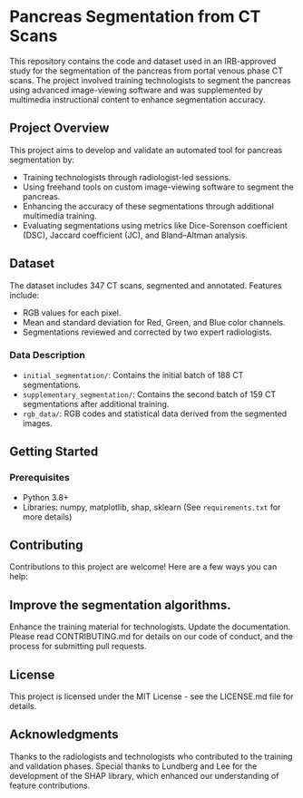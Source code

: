 # Pancreas Segmentation from CT Scans

This repository contains the code and dataset used in an IRB-approved study for the segmentation of the pancreas from portal venous phase CT scans. The project involved training technologists to segment the pancreas using advanced image-viewing software and was supplemented by multimedia instructional content to enhance segmentation accuracy.

## Project Overview

This project aims to develop and validate an automated tool for pancreas segmentation by:
- Training technologists through radiologist-led sessions.
- Using freehand tools on custom image-viewing software to segment the pancreas.
- Enhancing the accuracy of these segmentations through additional multimedia training.
- Evaluating segmentations using metrics like Dice-Sorenson coefficient (DSC), Jaccard coefficient (JC), and Bland–Altman analysis.

## Dataset

The dataset includes 347 CT scans, segmented and annotated. Features include:
- RGB values for each pixel.
- Mean and standard deviation for Red, Green, and Blue color channels.
- Segmentations reviewed and corrected by two expert radiologists.

### Data Description

- `initial_segmentation/`: Contains the initial batch of 188 CT segmentations.
- `supplementary_segmentation/`: Contains the second batch of 159 CT segmentations after additional training.
- `rgb_data/`: RGB codes and statistical data derived from the segmented images.

## Getting Started

### Prerequisites

- Python 3.8+
- Libraries: numpy, matplotlib, shap, sklearn (See `requirements.txt` for more details)

## Contributing
Contributions to this project are welcome! Here are a few ways you can help:

## Improve the segmentation algorithms.
Enhance the training material for technologists.
Update the documentation.
Please read CONTRIBUTING.md for details on our code of conduct, and the process for submitting pull requests.

## License
This project is licensed under the MIT License - see the LICENSE.md file for details.

## Acknowledgments
Thanks to the radiologists and technologists who contributed to the training and validation phases.
Special thanks to Lundberg and Lee for the development of the SHAP library, which enhanced our understanding of feature contributions.

